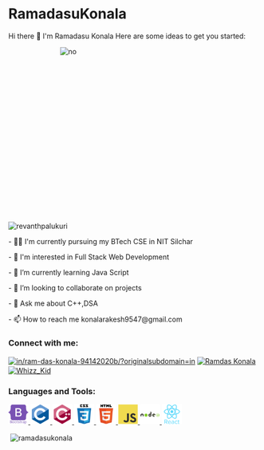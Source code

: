 # RamadasuKonala
Hi there 👋 I'm Ramadasu Konala
Here are some ideas to get you started:

<p> <img align="right" src="https://c.tenor.com/y2JXkY1pXkwAAAAM/cat-computer.gif" alt="no" width="400px" height="350px"> </p>
<p align="left"> <img src="https://komarev.com/ghpvc/?username=revanthpalukuri&label=Profile%20views&color=0e75b6&style=flat" alt="revanthpalukuri" /> </p>
<p>- 🧑‍🎓 I'm currently pursuing my BTech CSE in NIT Silchar </p>
<p>- 👀 I'm interested in Full Stack Web Development </p>
<p>- 🌱 I’m currently learning Java Script </p>
<p>- 👯 I’m looking to collaborate on projects </p>
<p>- 💬 Ask me about C++,DSA </p>
<p>- 📫 How to reach me konalarakesh9547@gmail.com </p>

 
<h3 align="left">Connect with me:</h3>
<p align="left">
<a href="https://www.linkedin.com/in/ram-das-konala-94142020b/?originalSubdomain=in" target="blank"><img align="center" src="https://raw.githubusercontent.com/rahuldkjain/github-profile-readme-generator/master/src/images/icons/Social/linked-in-alt.svg" alt="in/ram-das-konala-94142020b/?originalsubdomain=in" height="30" width="40" /></a>
<a href="https://www.facebook.com/profile.php?id=100039270348548" target="blank"><img align="center" src="https://raw.githubusercontent.com/rahuldkjain/github-profile-readme-generator/master/src/images/icons/Social/facebook.svg" alt="Ramdas Konala" height="30" width="40" /></a>
<a href="https://codeforces.com/profile/Whizz_Kid" target="blank"><img align="center" src="https://cdn.jsdelivr.net/npm/simple-icons@3.0.1/icons/codeforces.svg" alt="Whizz_Kid" height="30" width="40" /></a>
</p>

<h3 align="left">Languages and Tools:</h3>
<p align="left"> <a href="https://getbootstrap.com" target="_blank" rel="noreferrer"> <img src="https://raw.githubusercontent.com/devicons/devicon/master/icons/bootstrap/bootstrap-plain-wordmark.svg" alt="bootstrap" width="40" height="40"/> </a> <a href="https://www.cprogramming.com/" target="_blank" rel="noreferrer"> <img src="https://raw.githubusercontent.com/devicons/devicon/master/icons/c/c-original.svg" alt="c" width="40" height="40"/> </a> <a href="https://www.w3schools.com/cpp/" target="_blank" rel="noreferrer"> <img src="https://raw.githubusercontent.com/devicons/devicon/master/icons/cplusplus/cplusplus-original.svg" alt="cplusplus" width="40" height="40"/> </a> <a href="https://www.w3schools.com/css/" target="_blank" rel="noreferrer"> <img src="https://raw.githubusercontent.com/devicons/devicon/master/icons/css3/css3-original-wordmark.svg" alt="css3" width="40" height="40"/> </a> <a href="https://www.w3.org/html/" target="_blank" rel="noreferrer"> <img src="https://raw.githubusercontent.com/devicons/devicon/master/icons/html5/html5-original-wordmark.svg" alt="html5" width="40" height="40"/> </a> <a href="https://developer.mozilla.org/en-US/docs/Web/JavaScript" target="_blank" rel="noreferrer"> <img src="https://raw.githubusercontent.com/devicons/devicon/master/icons/javascript/javascript-original.svg" alt="javascript" width="40" height="40"/> </a> <a href="https://nodejs.org" target="_blank" rel="noreferrer"> <img src="https://raw.githubusercontent.com/devicons/devicon/master/icons/nodejs/nodejs-original-wordmark.svg" alt="nodejs" width="40" height="40"/> </a> <a href="https://reactjs.org/" target="_blank" rel="noreferrer"> <img src="https://raw.githubusercontent.com/devicons/devicon/master/icons/react/react-original-wordmark.svg" alt="react" width="40" height="40"/> </a> </p>
<p>&nbsp;<img align="center" src="https://github-readme-stats.vercel.app/api?username=Ramadaskonala&show_icons=true&locale=en" alt="ramadasukonala" /></p>
